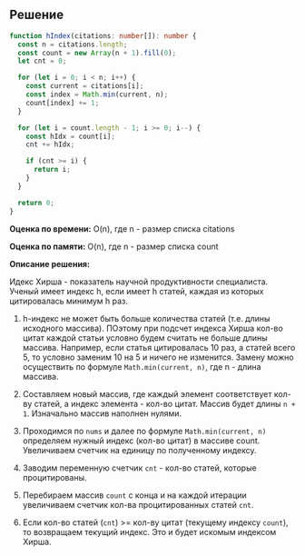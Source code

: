 ## Решение

```typescript
function hIndex(citations: number[]): number {
  const n = citations.length;
  const count = new Array(n + 1).fill(0);
  let cnt = 0;

  for (let i = 0; i < n; i++) {
    const current = citations[i];
    const index = Math.min(current, n);
    count[index] += 1;
  }

  for (let i = count.length - 1; i >= 0; i--) {
    const hIdx = count[i];
    cnt += hIdx;

    if (cnt >= i) {
      return i;
    }
  }

  return 0;
}
```

**Оценка по времени:** O(n), где n - размер списка citations

**Оценка по памяти:** O(n), где n - размер списка count

**Описание решения:**

Идекс Хирша - показатель научной продуктивности специалиста. Ученый имеет индекс h, если имеет h статей, каждая из которых цитировалась минимум h раз.

1. h-индекс не может быть больше количества статей (т.е. длины исходного массива). ПОэтому при подсчет индекса Хирша кол-во цитат каждой статьи условно будем считать не больше длины массива. Например, если статья цитировалась 10 раз, а статей всего 5, то условно заменим 10 на 5 и ничего не изменится. Замену можно осуществить по формуле `Math.min(current, n)`, где n - длина массива.

2. Составляем новый массив, где каждый элемент соответствует кол-ву статей, а индекс элемента - кол-во цитат. Массив будет длины `n + 1`. Изначально массив наполнен нулями.

3. Проходимся по `nums` и далее по формуле `Math.min(current, n)` определяем нужный индекс (кол-во цитат) в массиве count. Увеличиваем счетчик на единицу по полученному индексу.

4. Заводим переменную счетчик `cnt` - кол-во статей, которые процитированы.

5. Перебираем массив `count` с конца и на каждой итерации увеличиваем счетчик кол-ва процитированных статей `cnt`.

6. Если кол-во статей (`cnt`) >= кол-ву цитат (текущему индексу `count`), то возвращаем текущий индекс. Это и будет искомым индексом Хирша.
